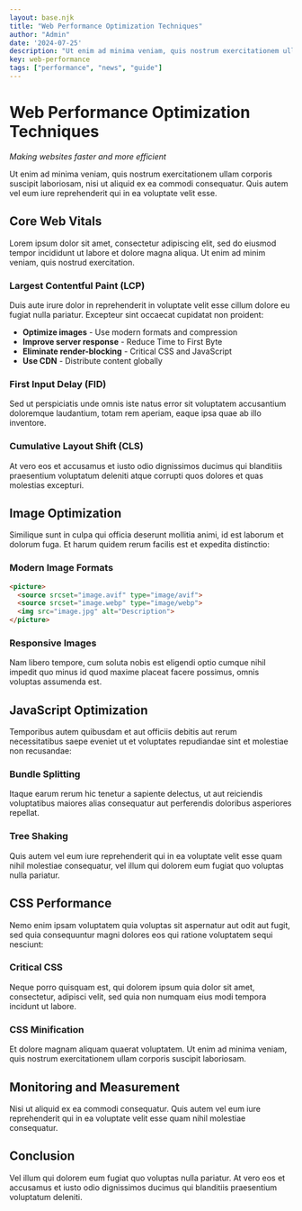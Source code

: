 ```yaml
---
layout: base.njk
title: "Web Performance Optimization Techniques"
author: "Admin"
date: '2024-07-25'
description: "Ut enim ad minima veniam, quis nostrum exercitationem ullam corporis suscipit laboriosam, nisi ut aliquid ex ea commodi."
key: web-performance
tags: ["performance", "news", "guide"]
---
```


# Web Performance Optimization Techniques

*Making websites faster and more efficient*

Ut enim ad minima veniam, quis nostrum exercitationem ullam corporis suscipit laboriosam, nisi ut aliquid ex ea commodi consequatur. Quis autem vel eum iure reprehenderit qui in ea voluptate velit esse.

<!--more-->

## Core Web Vitals

Lorem ipsum dolor sit amet, consectetur adipiscing elit, sed do eiusmod tempor incididunt ut labore et dolore magna aliqua. Ut enim ad minim veniam, quis nostrud exercitation.

### Largest Contentful Paint (LCP)

Duis aute irure dolor in reprehenderit in voluptate velit esse cillum dolore eu fugiat nulla pariatur. Excepteur sint occaecat cupidatat non proident:

- **Optimize images** - Use modern formats and compression
- **Improve server response** - Reduce Time to First Byte
- **Eliminate render-blocking** - Critical CSS and JavaScript
- **Use CDN** - Distribute content globally

### First Input Delay (FID)

Sed ut perspiciatis unde omnis iste natus error sit voluptatem accusantium doloremque laudantium, totam rem aperiam, eaque ipsa quae ab illo inventore.

### Cumulative Layout Shift (CLS)

At vero eos et accusamus et iusto odio dignissimos ducimus qui blanditiis praesentium voluptatum deleniti atque corrupti quos dolores et quas molestias excepturi.

## Image Optimization

Similique sunt in culpa qui officia deserunt mollitia animi, id est laborum et dolorum fuga. Et harum quidem rerum facilis est et expedita distinctio:

### Modern Image Formats

```html
<picture>
  <source srcset="image.avif" type="image/avif">
  <source srcset="image.webp" type="image/webp">
  <img src="image.jpg" alt="Description">
</picture>
```

### Responsive Images

Nam libero tempore, cum soluta nobis est eligendi optio cumque nihil impedit quo minus id quod maxime placeat facere possimus, omnis voluptas assumenda est.

## JavaScript Optimization

Temporibus autem quibusdam et aut officiis debitis aut rerum necessitatibus saepe eveniet ut et voluptates repudiandae sint et molestiae non recusandae:

### Bundle Splitting

Itaque earum rerum hic tenetur a sapiente delectus, ut aut reiciendis voluptatibus maiores alias consequatur aut perferendis doloribus asperiores repellat.

### Tree Shaking

Quis autem vel eum iure reprehenderit qui in ea voluptate velit esse quam nihil molestiae consequatur, vel illum qui dolorem eum fugiat quo voluptas nulla pariatur.

## CSS Performance

Nemo enim ipsam voluptatem quia voluptas sit aspernatur aut odit aut fugit, sed quia consequuntur magni dolores eos qui ratione voluptatem sequi nesciunt:

### Critical CSS

Neque porro quisquam est, qui dolorem ipsum quia dolor sit amet, consectetur, adipisci velit, sed quia non numquam eius modi tempora incidunt ut labore.

### CSS Minification

Et dolore magnam aliquam quaerat voluptatem. Ut enim ad minima veniam, quis nostrum exercitationem ullam corporis suscipit laboriosam.

## Monitoring and Measurement

Nisi ut aliquid ex ea commodi consequatur. Quis autem vel eum iure reprehenderit qui in ea voluptate velit esse quam nihil molestiae consequatur.

## Conclusion

Vel illum qui dolorem eum fugiat quo voluptas nulla pariatur. At vero eos et accusamus et iusto odio dignissimos ducimus qui blanditiis praesentium voluptatum deleniti.